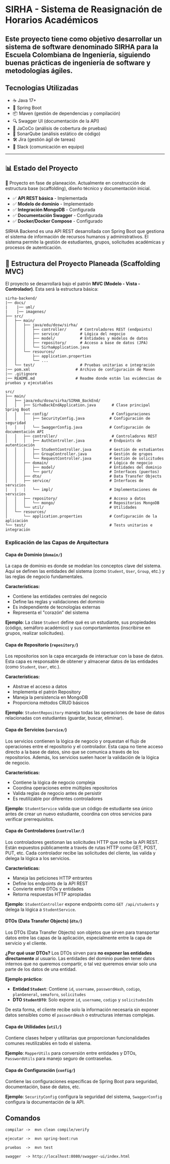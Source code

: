 # SIRHA - Sistema de Reasignación de Horarios Académicos

Este proyecto tiene como objetivo desarrollar un sistema de software denominado **SIRHA** para la Escuela Colombiana de Ingeniería, siguiendo buenas prácticas de ingeniería de software y metodologías ágiles.
---

## Tecnologías Utilizadas

- ☕ Java 17+
- 🌱 Spring Boot
- 📦 Maven (gestión de dependencias y compilación)
- 🔍 Swagger UI (documentación de la API)
- 🧪 JaCoCo (análisis de cobertura de pruebas)
- 🧠 SonarQube (análisis estático de código)
- 🛠️ Jira (gestión ágil de tareas)
- 💬 Slack (comunicación en equipo)

---

## 📊 Estado del Proyecto

🔧 Proyecto en fase de planeación. Actualmente en construcción de estructura base (scaffolding), diseño técnico y documentación inicial.

- ✅ **API REST básica** - Implementada
- ✅ **Modelo de dominio** - Implementado
- ✅ **Integración MongoDB** - Configurada
- ✅ **Documentación Swagger** - Configurada
- ✅ **Docker/Docker Compose** - Configurado


SIRHA Backend es una API REST desarrollada con Spring Boot que gestiona el sistema de información de recursos humanos y administrativos. El sistema permite la gestión de estudiantes, grupos, solicitudes académicas y procesos de autenticación.

## 📁 Estructura del Proyecto Planeada (Scaffolding MVC)

El proyecto se desarrollará bajo el patrón **MVC (Modelo - Vista - Controlador)**. Esta será la estructura básica:

```plaintext
sirha-backend/
|── docs/
|    |── uml/
|    |── imagenes/
├── src/
│   ├── main/
│   │   ├── java/edu/dosw/sirha/
│   │   │   ├── controller/      # Controladores REST (endpoints)
│   │   │   ├── service/         # Lógica del negocio
│   │   │   ├── model/           # Entidades y modelos de datos
│   │   │   ├── repository/      # Acceso a base de datos (JPA)
│   │   │   └── SirhaApplication.java
│   │   └── resources/
│   │       ├── application.properties
│   │       └── ...
│   └── test/                    # Pruebas unitarias e integración
|── pom.xml                    # Archivo de configuración de Maven
|── .gitignore
|── README.md                  # Readme donde están las evidencias de pruebas y ejecutables

src/
├── main/
│   ├── java/edu/dosw/sirha/SIRHA_BackEnd/
│   │   ├── SirhaBackEndApplication.java       # Clase principal Spring Boot
│   │   ├── config/                            # Configuraciones
│   │   │   ├── SecurityConfig.java           # Configuración de seguridad
│   │   │   └── SwaggerConfig.java            # Configuración de documentación API
│   │   ├── controller/                        # Controladores REST
│   │   │   ├── AuthController.java           # Endpoints de autenticación
│   │   │   ├── StudentController.java        # Gestión de estudiantes
│   │   │   ├── GroupController.java          # Gestión de grupos
│   │   │   └── RequestController.java        # Gestión de solicitudes
│   │   ├── domain/                           # Lógica de negocio
│   │   │   ├── model/                        # Entidades del dominio
│   │   │   └── port/                         # Interfaces (puertos)
│   │   ├── dto/                              # Data Transfer Objects
│   │   ├── service/                          # Interfaces de servicios
│   │   │   └── impl/                         # Implementaciones de servicios
│   │   ├── repository/                       # Acceso a datos
│   │   │   └── mongo/                        # Repositorios MongoDB
│   │   └── util/                             # Utilidades
│   └── resources/
│       └── application.properties            # Configuración de la aplicación
└── test/                                     # Tests unitarios e integración
```

### **Explicación de las Capas de Arquitectura**

#### **Capa de Dominio** (`domain/`)
La capa de dominio es donde se modelan los conceptos clave del sistema. Aquí se definen las entidades del sistema (como `Student`, `User`, `Group`, etc.) y las reglas de negocio fundamentales.

**Características:**
- Contiene las entidades centrales del negocio
- Define las reglas y validaciones del dominio
- Es independiente de tecnologías externas
- Representa el "corazón" del sistema

**Ejemplo**: La clase `Student` define qué es un estudiante, sus propiedades (código, semáforo académico) y sus comportamientos (inscribirse en grupos, realizar solicitudes).

####  **Capa de Repositorio** (`repository/`)
Los repositorios son la capa encargada de interactuar con la base de datos. Esta capa es responsable de obtener y almacenar datos de las entidades (como `Student`, `User`, etc.).

**Características:**
- Abstrae el acceso a datos
- Implementa el patrón Repository
- Maneja la persistencia en MongoDB
- Proporciona métodos CRUD básicos

**Ejemplo**: `StudentRepository` maneja todas las operaciones de base de datos relacionadas con estudiantes (guardar, buscar, eliminar).

#### **Capa de Servicios** (`service/`)
Los servicios contienen la lógica de negocio y orquestan el flujo de operaciones entre el repositorio y el controlador. Esta capa no tiene acceso directo a la base de datos, sino que se comunica a través de los repositorios. Además, los servicios suelen hacer la validación de la lógica de negocio.

**Características:**
- Contiene la lógica de negocio compleja
- Coordina operaciones entre múltiples repositorios
- Valida reglas de negocio antes de persistir
- Es reutilizable por diferentes controladores

**Ejemplo**: `StudentService` valida que un código de estudiante sea único antes de crear un nuevo estudiante, coordina con otros servicios para verificar prerrequisitos.

#### **Capa de Controladores** (`controller/`)
Los controladores gestionan las solicitudes HTTP que recibe la API REST. Están expuestos públicamente a través de rutas HTTP como GET, POST, PUT, etc. Cada controlador recibe las solicitudes del cliente, las valida y delega la lógica a los servicios.

**Características:**
- Maneja las peticiones HTTP entrantes
- Define los endpoints de la API REST
- Convierte entre DTOs y entidades
- Retorna respuestas HTTP apropiadas

**Ejemplo**: `StudentController` expone endpoints como `GET /api/students` y delega la lógica a `StudentService`.

#### **DTOs (Data Transfer Objects)** (`dto/`)
Los DTOs (Data Transfer Objects) son objetos que sirven para transportar datos entre las capas de la aplicación, especialmente entre la capa de servicio y el cliente.

**¿Por qué usar DTOs?**
Los DTOs sirven para **no exponer las entidades directamente** al usuario. Las entidades del dominio pueden tener datos internos que no queremos compartir, o tal vez queremos enviar solo una parte de los datos de una entidad.

**Ejemplo práctico**: 
- **Entidad `Student`**: Contiene `id`, `username`, `passwordHash`, `codigo`, `planGeneral`, `semaforo`, `solicitudes`
- **DTO `StudentDTO`**: Solo expone `id`, `username`, `codigo` y `solicitudesIds`

De esta forma, el cliente recibe solo la información necesaria sin exponer datos sensibles como el `passwordHash` o estructuras internas complejas.

#### **Capa de Utilidades** (`util/`)
Contiene clases helper y utilitarias que proporcionan funcionalidades comunes reutilizables en todo el sistema.

**Ejemplo**: `MapperUtils` para conversión entre entidades y DTOs, `PasswordUtils` para manejo seguro de contraseñas.

#### **Capa de Configuración** (`config/`)
Contiene las configuraciones específicas de Spring Boot para seguridad, documentación, base de datos, etc.

**Ejemplo**: `SecurityConfig` configura la seguridad del sistema, `SwaggerConfig` configura la documentación de la API.


## Comandos

    compilar ->  mvn clean compile/verify

    ejecutar ->  mvn spring-boot:run

    pruebas  ->  mvn test

    swagger  -> http://localhost:8080/swagger-ui/index.html


